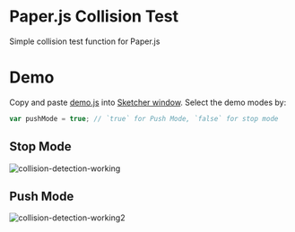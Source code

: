 # Paper.js Collision Test
Simple collision test function for Paper.js

# Demo

Copy and paste [demo.js](./demo.js) into [Sketcher window](http://sketch.paperjs.org). Select the demo modes by: 

```js
var pushMode = true; // `true` for Push Mode, `false` for stop mode
```

## Stop Mode

![collision-detection-working](https://user-images.githubusercontent.com/6639874/47606201-42874900-da19-11e8-9a35-21277ba691c7.gif)


## Push Mode  

![collision-detection-working2](https://user-images.githubusercontent.com/6639874/47606329-fd641680-da1a-11e8-8a54-462c368eca7e.gif)
